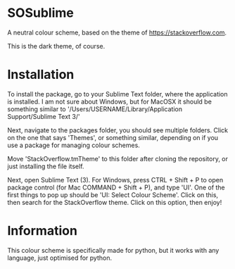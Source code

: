 # SOSublime

A neutral colour scheme, based on the theme of https://stackoverflow.com.

This is the dark theme, of course.

# Installation

To install the package, go to your Sublime Text folder, where the application is installed. I am not sure about Windows, but for MacOSX it should be something similar to '/Users/USERNAME/Library/Application Support/Sublime Text 3/'

Next, navigate to the packages folder, you should see multiple folders. Click on the one that says 'Themes', or something similar, depending on if you use a package for managing colour schemes.

Move 'StackOverflow.tmTheme' to this folder after cloning the repository, or just installing the file itself.

Next, open Sublime Text (3). For Windows, press CTRL + Shift + P to open package control (for Mac COMMAND + Shift + P), and type 'UI'. One of the first things to pop up should be 'UI: Select Colour Scheme'. Click on this, then search for the StackOverflow theme. Click on this option, then enjoy!

# Information

This colour scheme is specifically made for python, but it works with any language, just optimised for python.
